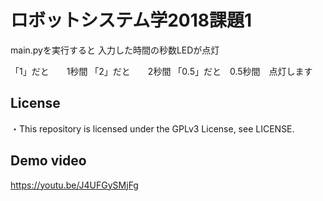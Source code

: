 # ロボットシステム学2018課題1
main.pyを実行すると
入力した時間の秒数LEDが点灯

「1」だと　　1秒間
「2」だと　　2秒間
「0.5」だと　0.5秒間　点灯します

## License
・This repository is licensed under the GPLv3 License, see LICENSE.

## Demo video
https://youtu.be/J4UFGySMjFg
